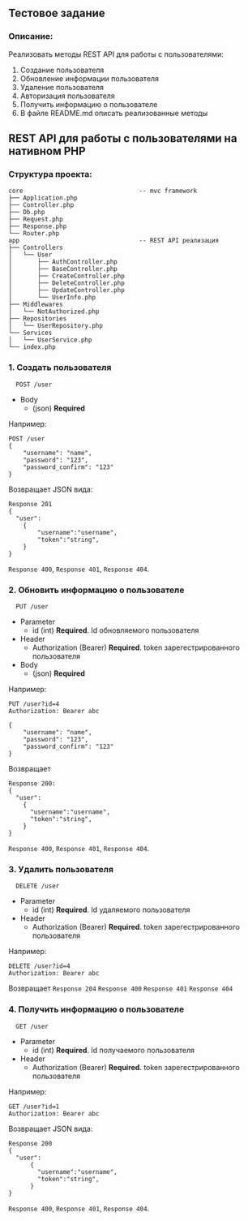 ## Тестовое задание

### Описание:

Реализовать методы REST API для работы с пользователями:

1. Создание пользователя
2. Обновление информации пользователя
3. Удаление пользователя
4. Авторизация пользователя
5. Получить информацию о пользователе
6. В файле README.md описать реализованные методы

## REST API для работы с пользователями на нативном PHP

### Структура проекта:

```
core                                -- mvc framework
├── Application.php
├── Controller.php
├── Db.php
├── Request.php
├── Response.php
└── Router.php
app                                 -- REST API реализация
├── Controllers
│   └── User
│       ├── AuthController.php
│       ├── BaseController.php
│       ├── CreateController.php
│       ├── DeleteController.php
│       ├── UpdateController.php
│       └── UserInfo.php
├── Middlewares
│   └── NotAuthorized.php
├── Repositories
│   └── UserRepository.php
└── Services
│   └── UserService.php
└── index.php
```

### 1. Создать пользователя

```http
  POST /user
```

+ Body
    + (json) **Required**

Например:

``` 
POST /user
{
    "username": "name",
    "password": "123",
    "password_confirm": "123"
}
```

Возвращает JSON вида:

```
Response 201
{
  "user": 
    {
        "username":"username",
        "token":"string",
    }
}
```

`Response 400`, `Response 401`, `Response 404`.

### 2. Обновить информацию о пользователе

```http
  PUT /user
```

+ Parameter
    + id (int) **Required**. Id обновляемого пользователя
+ Header
    + Authorization (Bearer) **Required**. token зарегестрированного пользователя
+ Body
    + (json) **Required**

Например:

```
PUT /user?id=4
Authorization: Bearer abc

{
    "username": "name",
    "password": "123",
    "password_confirm": "123"
}
```

Возвращает

```
Response 200:
{
  "user": 
    {
      "username":"username",
      "token":"string",
    }
}
```

`Response 400`, `Response 401`, `Response 404`.

### 3. Удалить пользователя

```http
  DELETE /user
```

+ Parameter
    + id (int) **Required**. Id удаляемого пользователя
+ Header
    + Authorization (Bearer) **Required**. token зарегестрированного пользователя

Например:

```
DELETE /user?id=4
Authorization: Bearer abc
```

Возвращает `Response 204` `Response 400` `Response 401` `Response 404`

### 4. Получить информацию о пользователе

```http
  GET /user
```

+ Parameter
    + id (int) **Required**. Id получаемого пользователя
+ Header
    + Authorization (Bearer) **Required**. token зарегестрированного пользователя

Например:

```http
GET /user?id=1 
Authorization: Bearer abc
```

Возвращает JSON вида:

```
Response 200
{
  "user": 
      {
        "username":"username",
        "token":"string",
      }
}
```

`Response 400`, `Response 401`, `Response 404`.